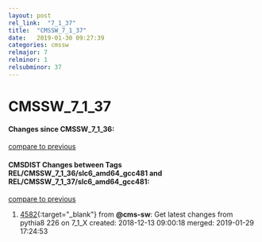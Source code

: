 ```yaml
---
layout: post
rel_link:  "7_1_37"
title:  "CMSSW_7_1_37"
date:   2019-01-30 09:27:39
categories: cmssw
relmajor: 7
relminor: 1
relsubminor: 37
---
```


# CMSSW_7_1_37
#### Changes since CMSSW_7_1_36:
[compare to previous](https://github.com/cms-sw/cmssw/compare/CMSSW_7_1_36...CMSSW_7_1_37)



#### CMSDIST Changes between Tags REL/CMSSW_7_1_36/slc6_amd64_gcc481 and REL/CMSSW_7_1_37/slc6_amd64_gcc481:
[compare to previous](https://github.com/cms-sw/cmsdist/compare/REL/CMSSW_7_1_36/slc6_amd64_gcc481...REL/CMSSW_7_1_37/slc6_amd64_gcc481)



1. [4582](http://github.com/cms-sw/cmsdist/pull/4582){:target="_blank"}  from **@cms-sw**: Get latest changes from pythia8 226 on 7_1_X created: 2018-12-13 09:00:18 merged: 2019-01-29 17:24:53
